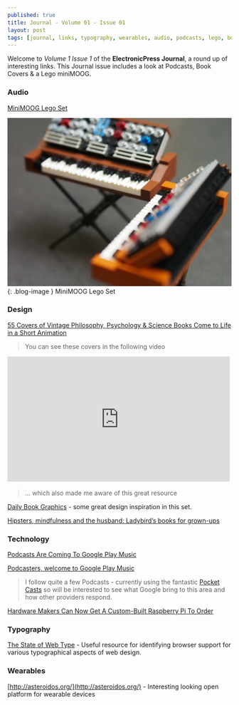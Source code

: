 ```yaml
---
published: true
title: Journal - Volume 01 - Issue 01
layout: post
tags: [journal, links, typography, wearables, audio, podcasts, lego, books]
---
```

Welcome to _Volume 1 Issue 1_ of the **ElectronicPress Journal**, a round up of interesting links. This Journal issue includes a look at Podcasts, Book Covers & a Lego miniMOOG.

### Audio
[MiniMOOG Lego Set](http://createdigitalmusic.com/2015/10/check-out-this-amazing-minimoog-lego-set-and-help-make-it-real/)

![MiniMOOG Lego Set](https://raw.githubusercontent.com/whitingx/whitingx.github.io/master/_posts/images/minimoog-lego.jpg "MiniMOOG Lego Set"){: .blog-image }
<span class="blog-image-caption">MiniMOOG Lego Set</span>

### Design
[55 Covers of Vintage Philosophy, Psychology & Science Books Come to Life in a Short Animation](http://www.openculture.com/2015/10/55-covers-of-vintage-philosophy-psychology-science-books-come-to-life-in-a-short-animation.html)

> You can see these covers in the following video

<iframe src="https://player.vimeo.com/video/141891887?color=ffffff&portrait=0&badge=0" width="500" height="281" frameborder="0" webkitallowfullscreen mozallowfullscreen allowfullscreen></iframe>

> ... which also made me aware of this great resource

[Daily Book Graphics](https://www.flickr.com/photos/23473719@N08/sets/72157614217203215/) - some great design inspiration in this set.

[Hipsters, mindfulness and the husband: Ladybird’s books for grown-ups](http://www.creativereview.co.uk/cr-blog/2015/october/hipsters-mindfulness-and-the-husband-ladybirds-books-for-grown-ups/)

### Technology
[Podcasts Are Coming To Google Play Music](http://www.androidpolice.com/2015/10/27/podcasts-are-coming-to-google-play-music-soon-podcasters-can-start-uploading-now/)

[Podcasters, welcome to Google Play Music](http://officialandroid.blogspot.co.uk/2015/10/podcasters-welcome-to-google-play-music.html)

> I follow quite a few Podcasts - currently using the fantastic [Pocket Casts](http://www.shiftyjelly.com/pocketcasts) so will be interested to see what Google bring to this area and how other providers respond.

[Hardware Makers Can Now Get A Custom-Built Raspberry Pi To Order](http://readwrite.com/2015/10/27/custom-built-raspberry-pi)

### Typography
[The State of Web Type](http://stateofwebtype.com/) - Useful resource for identifying browser support for various typographical aspects of web design.

### Wearables
[http://asteroidos.org/](http://asteroidos.org/) - Interesting looking open platform for wearable devices